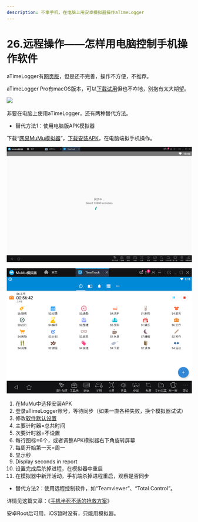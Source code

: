 ```yaml
---
description: 不拿手机，在电脑上用安卓模拟器操作aTimeLogger
---
```


# 26.远程操作——怎样用电脑控制手机操作软件

aTimeLogger有[网页版](https://app.atimelogger.com)，但是还不完善，操作不方便，不推荐。

aTimeLogger Pro有macOS版本，可以[下载试用](https://apps.apple.com/cn/app/timetrack/id1132843794)但也不咋地，别抱有太大期望。

![](../.gitbook/assets/微信截图\_20200702165539.png)

非要在电脑上使用aTimeLogger，还有两种替代方法。

* 替代方法1：使用电脑版APK模拟器

下载“[网易MuMu模拟器](http://mumu.163.com/)”，[下载安装APK](https://share.weiyun.com/5Bo75R6)，在电脑端拟手机操作。

![](<../.gitbook/assets/图片 (54).png>)

![](<../.gitbook/assets/图片 (55).png>)

1. 在MuMu中选择安装APK
2. 登录aTimeLogger账号，等待同步（如果一直各种失败，换个模拟器试试）
3. 修改[软件默认设置](../ch02/ch02.12.md)
4. 主要计时器=总共时间
5. 次要计时器=不设置
6. 每行图标=6个，或者调整APK模拟器右下角旋转屏幕
7. 每周开始第一天=周一
8. 显示秒
9. Display seconds in report
10. 设置完成后杀掉进程，在模拟器中重启
11. 在模拟器中新开活动，手机端杀掉进程重启，观察是否同步

* 替代方法2：使用远程控制软件，如“Teamviewer”、“Total Control”。

详情见这篇文章：《[手机半死不活的抢救方案](https://mp.weixin.qq.com/s?\_\_biz=MzI3MzU5MDA1OQ==\&mid=2247485175\&idx=1\&sn=6f797d8920c4949243889c768bdaf975\&chksm=eb21b4b3dc563da5823d058fb67895d4957ab46082d99914ed767a2a2d65219469eb2fcb3c3a#rd)》

安卓Root后可用，iOS暂时没有，只能用模拟器。
